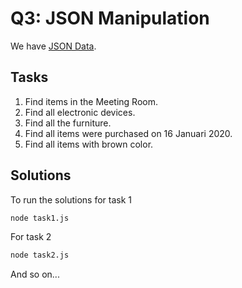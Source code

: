# Q3: JSON Manipulation

We have [JSON Data](https://gist.github.com/dhamanutd/97aa0d2131903ea8c071721032c7b2a3).

## Tasks

1. Find items in the Meeting Room.
2. Find all electronic devices.
3. Find all the furniture.
4. Find all items were purchased on 16 Januari 2020.
5. Find all items with brown color.

## Solutions

To run the solutions for task 1

```bash
node task1.js
```

For task 2

```bash
node task2.js
```

And so on...
